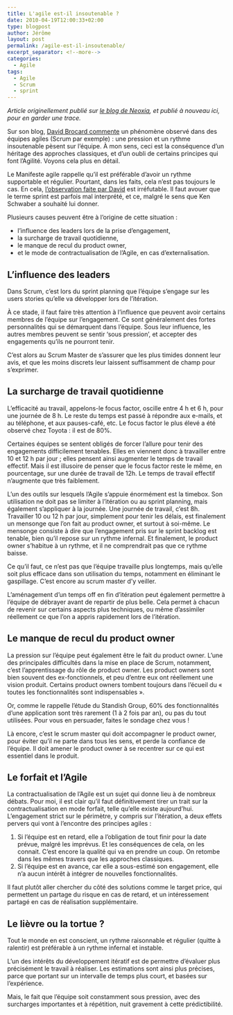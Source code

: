 ```yaml
---
title: L'agile est-il insoutenable ?
date: 2010-04-19T12:00:33+02:00
type: blogpost
author: Jérôme
layout: post
permalink: /agile-est-il-insoutenable/
excerpt_separator: <!--more-->
categories:
  - Agile
tags:
  - Agile
  - Scrum
  - sprint
---
```

_Article originellement publié sur [le blog de Neoxia](http://blog.neoxia.com), et publié à nouveau ici, pour en garder une trace._

Sur son blog, [David Brocard commente](https://www.davidbrocard.org/blog/rythme-insoutenable) un phénomène observé dans des équipes agiles (Scrum par exemple) : une pression et un rythme insoutenable pèsent sur l’équipe. À mon sens, ceci est la conséquence d’un héritage des approches classiques, et d’un oubli de certains principes qui font l’Agilité. Voyons cela plus en détail.<!--more-->

Le Manifeste agile rappelle qu’il est préférable d’avoir un rythme supportable et régulier. Pourtant, dans les faits, cela n’est pas toujours le cas. En cela, [l’observation faite par David](https://www.davidbrocard.org/blog/rythme-insoutenable) est irréfutable. Il faut avouer que le terme sprint est parfois mal interprété, et ce, malgré le sens que Ken Schwaber a souhaité lui donner.

Plusieurs causes peuvent être à l’origine de cette situation :

- l’influence des leaders lors de la prise d’engagement,
- la surcharge de travail quotidienne,
- le manque de recul du product owner,
- et le mode de contractualisation de l’Agile, en cas d’externalisation.

## L’influence des leaders

Dans Scrum, c’est lors du sprint planning que l’équipe s’engage sur les users stories qu’elle va développer lors de l’itération.

À ce stade, il faut faire très attention à l’influence que peuvent avoir certains membres de l’équipe sur l’engagement. Ce sont généralement des fortes personnalités qui se démarquent dans l’équipe. Sous leur influence, les autres membres peuvent se sentir ‘sous pression’, et accepter des engagements qu’ils ne pourront tenir.

C’est alors au Scrum Master de s’assurer que les plus timides donnent leur avis, et que les moins discrets leur laissent suffisamment de champ pour s’exprimer.

## La surcharge de travail quotidienne

L’efficacité au travail, appelons-le focus factor, oscille entre 4 h et 6 h, pour une journée de 8 h. Le reste du temps est passé à répondre aux e-mails, et au téléphone, et aux pauses-café, etc. Le focus factor le plus élevé a été observé chez Toyota : il est de 80%.

Certaines équipes se sentent obligés de forcer l’allure pour tenir des engagements difficilement tenables. Elles en viennent donc à travailler entre 10 et 12 h par jour ; elles pensent ainsi augmenter le temps de travail effectif. Mais il est illusoire de penser que le focus factor reste le même, en pourcentage, sur une durée de travail de 12h. Le temps de travail effectif n’augmente que très faiblement.

L’un des outils sur lesquels l’Agile s’appuie énormément est la timebox. Son utilisation ne doit pas se limiter à l’itération ou au sprint planning, mais également s’appliquer à la journée. Une journée de travail, c’est 8h. Travailler 10 ou 12 h par jour, simplement pour tenir les délais, est finalement un mensonge que l’on fait au product owner, et surtout à soi-même. Le mensonge consiste à dire que l’engagement pris sur le sprint backlog est tenable, bien qu’il repose sur un rythme infernal. Et finalement, le product owner s’habitue à un rythme, et il ne comprendrait pas que ce rythme baisse.

Ce qu’il faut, ce n’est pas que l’équipe travaille plus longtemps, mais qu’elle soit plus efficace dans son utilisation du temps, notamment en éliminant le gaspillage. C’est encore au scrum master d’y veiller.

L’aménagement d’un temps off en fin d’itération peut également permettre à l’équipe de débrayer avant de repartir de plus belle. Cela permet à chacun de revenir sur certains aspects plus techniques, ou même d’assimiler réellement ce que l’on a appris rapidement lors de l’itération.

## Le manque de recul du product owner

La pression sur l’équipe peut également être le fait du product owner. L’une des principales difficultés dans la mise en place de Scrum, notamment, c’est l’apprentissage du rôle de product owner. Les product owners sont bien souvent des ex-fonctionnels, et peu d’entre eux ont réellement une vision produit. Certains product owners tombent toujours dans l’écueil du « toutes les fonctionnalités sont indispensables ».

Or, comme le rappelle l’étude du Standish Group, 60% des fonctionnalités d’une application sont très rarement (1 à 2 fois par an), ou pas du tout utilisées. Pour vous en persuader, faites le sondage chez vous !

Là encore, c’est le scrum master qui doit accompagner le product owner, pour éviter qu’il ne parte dans tous les sens, et perde la confiance de l’équipe. Il doit amener le product owner à se recentrer sur ce qui est essentiel dans le produit.

## Le forfait et l’Agile

La contractualisation de l’Agile est un sujet qui donne lieu à de nombreux débats. Pour moi, il est clair qu’il faut définitivement tirer un trait sur la contractualisation en mode forfait, telle qu’elle existe aujourd’hui. L’engagement strict sur le périmètre, y compris sur l’itération, a deux effets pervers qui vont à l’encontre des principes agiles :

1. Si l’équipe est en retard, elle a l’obligation de tout finir pour la date prévue, malgré les imprévus. Et les conséquences de cela, on les connait. C’est encore la qualité qui va en prendre un coup. On retombe dans les mêmes travers que les approches classiques.
2. Si l’équipe est en avance, car elle a sous-estimé son engagement, elle n’a aucun intérêt à intégrer de nouvelles fonctionnalités.

Il faut plutôt aller chercher du côté des solutions comme le target price, qui permettent un partage du risque en cas de retard, et un intéressement partagé en cas de réalisation supplémentaire.

## Le lièvre ou la tortue ?

Tout le monde en est conscient, un rythme raisonnable et régulier (quitte à ralentir) est préférable à un rythme infernal et instable.

L’un des intérêts du développement itératif est de permettre d’évaluer plus précisément le travail à réaliser. Les estimations sont ainsi plus précises, parce que portant sur un intervalle de temps plus court, et basées sur l’expérience.

Mais, le fait que l’équipe soit constamment sous pression, avec des surcharges importantes et à répétition, nuit gravement à cette prédictibilité.
